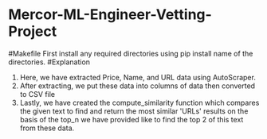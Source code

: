 # Mercor-ML-Engineer-Vetting-Project

#Makefile
First install any required directories using pip install name of the directories.
#Explanation
1.	Here, we have extracted Price, Name, and URL data using AutoScraper.
2.	After extracting, we put these data into columns of data then converted to CSV file
3.	Lastly, we have created the compute_similarity function which compares the given text to find and return the most similar 'URLs' results on the basis of the top_n we have provided like to find the top 2 of this text from these data.


